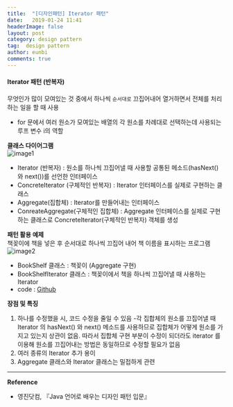 ```yaml
---
title:  "[디자인패턴] Iterator 패턴"
date:   2019-01-24 11:41
headerImage: false
layout: post
category: design pattern
tag:  design pattern
author: eunbi
comments: true
---
```





#### **Iterator 패턴 (반복자)**  
무엇인가 많이 모여있는 것 중에서 하나씩 `순서대로` 끄집어내어 열거하면서 전체를 처리하는 일을 할 때 사용  
- for 문에서 여러 원소가 모여있는 배열의 각 원소를 차례대로 선택하는데 사용되는 루프 변수 i의 역할  

**클래스 다이어그램**  
![image1](http://eun-bi.github.io/images/posting/0124_8.PNG)  
- Iterator (반복자) : 원소를 하나씩 끄집어낼 때 사용할 공통된 메소드(hasNext() 와 next())를 선언한 인터페이스  
- ConcreteIterator (구체적인 반복자) : Iterator 인터페이스를 실제로 구현하는 클래스  
- Aggregate(집합체) : Iterator를 만들어내는 인터페이스  
- ConreateAggregate(구체적인 집합체) : Aggregate 인터페이스를 실제로 구현하는 클래스로 ConcreteIterator(구체적인 반복자) 객체를 생성  

**패턴 활용 예제**  
책꽂이에 책을 넣은 후 순서대로 하나씩 끄집어 내어 책 이름을 표시하는 프로그램  
![image2](http://eun-bi.github.io/images/posting/0127_1.PNG)  
- BookShelf 클래스 : 책꽂이 (Aggregate 구현)
- BookShelfIterator 클래스 : 책꽂이에서 책을 하나씩 끄집어낼 때 사용하는 Iterator  
- code : [Github](https://github.com/eun-bi/java-design-patterns/tree/master/Iterator/src/example)  


**장점 및 특징**  
1. 하나를 수정했을 시, 코드 수정을 줄일 수 있음
 -각 집합체의 원소를 끄집어낼 때 Iterator 의 hasNext() 와 next() 메소드를 사용하므로 집합체가 어떻게 원소를 가지고 있는지 상관이 없음. 따라서 집합체 구현 부분이 수정이 되더라도 iterator 를 이용해 원소를 끄집어내는 방법은 동일하므로 수정할 필요가 없음
2. 여러 종류의 Iterator 추가 용이
3. Aggregate 클래스와 Iterator 클래스는 밀접하게 관련

---
**Reference**
- 영진닷컴, 『Java 언어로 배우는 디자인 패턴 입문』  

